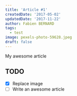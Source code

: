 ```yaml
---
title: 'Article #1'
createdDate: '2017-05-02'
updatedDate: '2017-11-22'
author: Fabien BERNARD
tags:
  - test
image: pexels-photo-59628.jpeg
draft: false
---
```


My awesome article

## TODO

-   [x] Replace image
-   [ ] Write an awesome article
